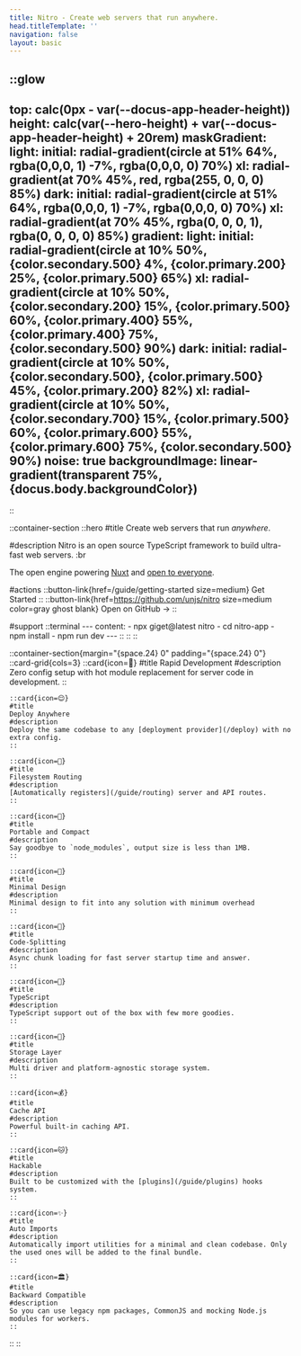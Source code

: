 ```yaml
---
title: Nitro - Create web servers that run anywhere.
head.titleTemplate: ''
navigation: false
layout: basic
---
```


::glow
---
top: calc(0px - var(--docus-app-header-height))
height: calc(var(--hero-height) + var(--docus-app-header-height) + 20rem)
maskGradient:
  light:
    initial: radial-gradient(circle at 51% 64%, rgba(0,0,0, 1) -7%, rgba(0,0,0, 0) 70%)
    xl: radial-gradient(at 70% 45%, red, rgba(255, 0, 0, 0) 85%)
  dark:
    initial: radial-gradient(circle at 51% 64%, rgba(0,0,0, 1) -7%, rgba(0,0,0, 0) 70%)
    xl: radial-gradient(at 70% 45%, rgba(0, 0, 0, 1), rgba(0, 0, 0, 0) 85%)
gradient:
  light:
    initial: radial-gradient(circle at 10% 50%, {color.secondary.500} 4%, {color.primary.200} 25%, {color.primary.500} 65%)
    xl: radial-gradient(circle at 10% 50%, {color.secondary.200} 15%, {color.primary.500} 60%, {color.primary.400} 55%, {color.primary.400} 75%, {color.secondary.500} 90%)
  dark:
    initial: radial-gradient(circle at 10% 50%, {color.secondary.500}, {color.primary.500} 45%, {color.primary.200} 82%)
    xl: radial-gradient(circle at 10% 50%, {color.secondary.700} 15%, {color.primary.500} 60%, {color.primary.600} 55%, {color.primary.600} 75%, {color.secondary.500} 90%)
noise: true
backgroundImage: linear-gradient(transparent 75%, {docus.body.backgroundColor})
---
::

::container-section
  ::hero
  #title
  Create web servers that run *anywhere*.

  #description
  Nitro is an open source TypeScript framework to build ultra-fast web servers. :br

  The open engine powering [Nuxt](https://nuxt.com) and [open to everyone](https://github.com/unjs/nitro/discussions/1015).

  #actions
    ::button-link{href=/guide/getting-started size=medium}
    Get Started
    ::
    ::button-link{href=https://github.com/unjs/nitro size=medium color=gray ghost blank}
    Open on GitHub →
    ::

  #support
    ::terminal
    ---
    content:
    - npx giget@latest nitro
    - cd nitro-app
    - npm install
    - npm run dev
    ---
    ::
  ::
::

::container-section{margin="{space.24} 0" padding="{space.24} 0"}
  ::card-grid{cols=3}
    ::card{icon=🐇}
    #title
    Rapid Development
    #description
    Zero config setup with hot module replacement for server code in development.
    ::

    ::card{icon=😌}
    #title
    Deploy Anywhere
    #description
    Deploy the same codebase to any [deployment provider](/deploy) with no extra config.
    ::

    ::card{icon=📁}
    #title
    Filesystem Routing
    #description
    [Automatically registers](/guide/routing) server and API routes.
    ::

    ::card{icon=💼}
    #title
    Portable and Compact
    #description
    Say goodbye to `node_modules`, output size is less than 1MB.
    ::

    ::card{icon=🤏}
    #title
    Minimal Design
    #description
    Minimal design to fit into any solution with minimum overhead
    ::

    ::card{icon=🚀}
    #title
    Code-Splitting
    #description
    Async chunk loading for fast server startup time and answer.
    ::

    ::card{icon=👕}
    #title
    TypeScript
    #description
    TypeScript support out of the box with few more goodies.
    ::

    ::card{icon=💾}
    #title
    Storage Layer
    #description
    Multi driver and platform-agnostic storage system.
    ::

    ::card{icon=💰}
    #title
    Cache API
    #description
    Powerful built-in caching API.
    ::

    ::card{icon=🐱}
    #title
    Hackable
    #description
    Built to be customized with the [plugins](/guide/plugins) hooks system.
    ::

    ::card{icon=✨}
    #title
    Auto Imports
    #description
    Automatically import utilities for a minimal and clean codebase. Only the used ones will be added to the final bundle.
    ::

    ::card{icon=🏛️}
    #title
    Backward Compatible
    #description
    So you can use legacy npm packages, CommonJS and mocking Node.js modules for workers.
    ::
  ::
::
